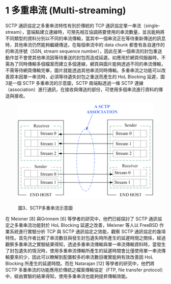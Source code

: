 # 1 多重串流 (Multi-streaming)

SCTP 通訊協定之多重串流特性有別於傳統的 TCP 通訊協定單一串流（single-stream），當端點建立連線時，可預先相互協調將要使用的串流數量，並且能夠將不同類型的資料分別以不同的串流傳輸，當其中一個串流正在等待重新傳送的訊息時，其他串流仍然能夠繼續傳送，在每個串流中的 data chunk 都會有各自運作的的串流序號（SSN, stream sequence number），因此在某一個串流的封包重送動作並不會使其他串流因等待重送的封包而造成延遲。如應用於網頁伺服器時，不需為了同時傳輸多個檔案而建立多個連線，網頁與圖片能夠透過不同的串流傳輸，不需等待網頁傳輸完畢，圖片就能透過其他串流同時傳輸。多重串流之功能可以改善原本因單一串流時，必須等待遺失封包之重送而產生的 HoL Blocking 延遲，圖3是一個 SCTP 多重串流的示意圖，SCTP 兩端點透過一條 SCTP 連線（association）進行通訊，在接收與傳送的部份，可使用多個串流進行資料的傳送與接收。

<figure><img src="../../.gitbook/assets/image (12).png" alt=""><figcaption><p>圖3、SCTP多重串流示意圖</p></figcaption></figure>

在 Meixner \[8] 與Grinnem \[6] 等學者的研究中，他們已經探討了 SCTP 通訊協定之多重串流功能對於 HoL Blocking 延遲之改善，Meixner 等人以 FreeBSD 作業系統進行實驗分析 TCP 與 SCTP 通訊協定之效能，觀察 SCTP 通訊協定的幾項特性。首先作者比較了串流數目與發生封包遺失時所產生的延遲時間之關係，經過觀察多重串流之實驗結果得知，透過多重串流傳輸與單一串流傳輸資料時，當發生了封包遺失的情況時，使用多重串流傳輸所產生的延遲時間會比僅使用單一串流傳輸要來的少，因此可以瞭解到配置較多的串流數目確實能夠有效改善因 HoL Blocking 所產生的延遲時間。而在 Natarajan \[12] 等學者的研究中，他們將 SCTP 多重串流的功能應用於傳統之檔案傳輸協定（FTP, file transfer protocol）中，經由實驗的結果得知，使用多重串流也能夠提昇傳輸效能。
